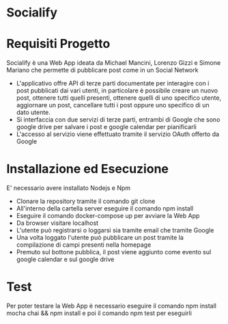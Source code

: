 # Socialify

# Requisiti Progetto
Socialify è una Web App ideata da Michael Mancini, Lorenzo Gizzi e Simone Mariano che permette di pubblicare post come in un Social Network
- L'applicativo offre API di terze parti documentate per interagire con i post pubblicati dai vari utenti, in particolare è possibile creare un nuovo post, ottenere tutti quelli presenti, ottenere quelli di uno specifico utente, aggiornare un post, cancellare tutti i post oppure uno specifico di un dato utente.
- Si interfaccia con due servizi di terze parti, entrambi di Google che sono google drive per salvare i post e google calendar per pianificarli
- L'accesso al servizio viene effettuato tramite il servizio OAuth offerto da Google

# Installazione ed Esecuzione
E' necessario avere installato Nodejs e Npm
- Clonare la repository tramite il comando git clone
- All'interno della cartella server eseguire il comando npm install 
- Eseguire il comando docker-compose up per avviare la Web App
- Da browser visitare localhost
- L'utente può registrarsi o loggarsi sia tramite email che tramite Google
- Una volta loggato l'utente può pubblicare un post tramite la compilazione di campi presenti nella homepage
- Premuto sul bottone pubblica, il post viene aggiunto come evento sul google calendar e sul google drive

# Test
Per poter testare la Web App è necessario eseguire il comando
npm install mocha chai && npm install
e poi il comando
npm test
per eseguirli
